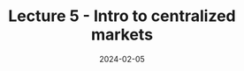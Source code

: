 ---
type: lecture
date: 2024-02-05
postdate: 2024-01-10
title: Lecture 5 - Intro to centralized markets
tldr: "Intro to centralized markets."
thumbnail: /static_files/lectures_imgs/lec1.png
links:
    - url: /static_files/lectures/Lecture4_centralizedmatching.pdf
      name: slides
    - url: /static_files/lectures/Note_20240205.pdf
      name: handwritten
hide_from_announcments: true
---